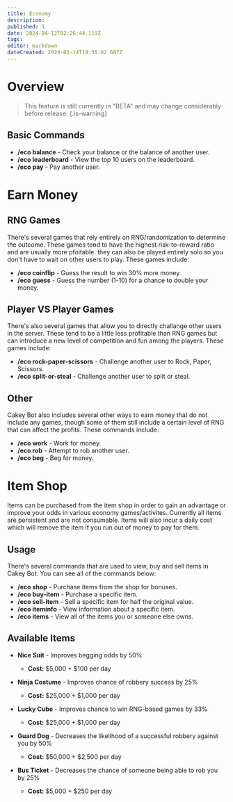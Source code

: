 ```yaml
---
title: Economy
description: 
published: 1
date: 2024-04-12T02:26:44.119Z
tags: 
editor: markdown
dateCreated: 2024-03-14T19:35:02.607Z
---
```


# Overview
> This feature is still currently in "BETA" and may change considerably before release.
{.is-warning}
## Basic Commands
* **/eco balance** - Check your balance or the balance of another user.
* **/eco leaderboard** - View the top 10 users on the leaderboard.
* **/eco pay** - Pay another user.

# Earn Money
## RNG Games
There's several games that rely entirely on RNG/randomization to determine the outcome. These games tend to have the highest risk-to-reward ratio and are usually more pfoitable. they can also be played entirely solo so you don't have to wait on other users to play. These games include:
* **/eco coinflip** - Guess the result to win 30% more money.
* **/eco guess** - Guess the number (1-10) for a chance to double your money.

## Player VS Player Games
There's also several games that allow you to directly challange other users in the server. These tend to be a little less profitable than RNG games but can introduce a new level of competition and fun among the players. These games include:
* **/eco rock-paper-scissors** - Challenge another user to Rock, Paper, Scissors.
* **/eco split-or-steal** - Challenge another user to split or steal.

## Other
Cakey Bot also includes several other ways to earn money that do not include any games, though some of them still include a certain level of RNG that can affect the profits. These commands include:
* **/eco work** - Work for money.
* **/eco rob** - Attempt to rob another user.
* **/eco beg** - Beg for money.

# Item Shop
Items can be purchased from the item shop in order to gain an advantage or improve your odds in various economy games/activites. Currently all items are persistent and are not consumable. Items will also incur a daily cost which will remove the item if you run out of money to pay for them.
## Usage
There's several commands that are used to view, buy and sell items in Cakey Bot. You can see all of the commands below:
* **/eco shop** - Purchase items from the shop for bonuses. 
* **/eco buy-item** - Purchase a specific item.
* **/eco sell-item** - Sell a specific item for half the original value.
* **/eco iteminfo** - View information about a specific item.
* **/eco items** - View all of the items you or someone else owns.

## Available Items
* **Nice Suit** - Improves begging odds by 50%
  * **Cost:** $5,000 + $100 per day

* **Ninja Costume** - Improves chance of robbery success by 25%
  * **Cost:** $25,000 + $1,000 per day

* **Lucky Cube** - Improves chance to win RNG-based games by 33%
  * **Cost:** $25,000 + $1,000 per day

* **Guard Dog** - Decreases the likelihood of a successful robbery against you by 50%
  * **Cost:** $50,000 + $2,500 per day

* **Bus Ticket** - Decreases the chance of someone being able to rob you by 25%
  * **Cost:** $5,000 + $250 per day